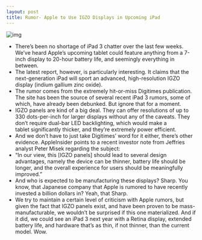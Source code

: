 ```yaml
---
layout: post
title: Rumor- Apple to Use IGZO Displays in Upcoming iPad
---
```

![img](http://media.idownloadblog.com/wp-content/uploads/2011/12/hi-res-ipad-display.jpg)
* There’s been no shortage of iPad 3 chatter over the last few weeks. We’ve heard Apple’s upcoming tablet could feature anything from a 7-inch display to 20-hour battery life, and seemingly everything in between.
* The latest report, however, is particularly interesting. It claims that the next-generation iPad will sport an advanced, high-resolution IGZO display (indium gallium zinc oxide).
* The rumor comes from the extremely hit-or-miss Digitimes publication. The site has been the source of several recent iPad 3 rumors, some of which, have already been debunked. But ignore that for a moment.
* IGZO panels are kind of a big deal. They can offer resolutions of up to 330 dots-per-inch for larger displays without any of the caveats. They don’t require dual-bar LED backlighting, which would make a tablet significantly thicker, and they’re extremely power efficient.
* And we don’t have to just take Digitimes’ word for it either, there’s other evidence. AppleInsider points to a recent investor note from Jeffries analyst Peter Misek regarding the subject:
* “In our view, this [IGZO panels] should lead to several design advantages, namely the device can be thinner, battery life should be longer, and the overall experience for users should be meaningfully improved.”
* And who is expected to be manufacturing these displays? Sharp. You know, that Japanese company that Apple is rumored to have recently invested a billion dollars in? Yeah, that Sharp.
* We try to maintain a certain level of criticism with Apple rumors, but given the fact that IGZO panels exist, and have been proven to be mass-manufacturable, we wouldn’t be surprised if this one materialized. And if it did, we could see an iPad 3 next year with a Retina display, extended battery life, and hardware that’s as thin, if not thinner, than the current model. Wow.

